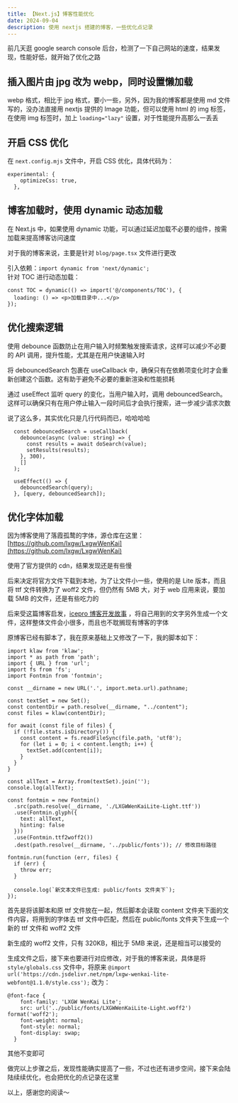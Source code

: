 ```yaml
---
title: 【Next.js】博客性能优化
date: 2024-09-04
description: 使用 nextjs 搭建的博客，一些优化点记录
---
```


前几天逛 google search console 后台，检测了一下自己网站的速度，结果发现，性能好低，就开始了优化之路

## 插入图片由 jpg 改为 webp，同时设置懒加载

webp 格式，相比于 jpg 格式，要小一些，另外，因为我的博客都是使用 md 文件写的，没办法直接用 nextjs 提供的 Image 功能，但可以使用 html 的 img 标签，在使用 img 标签时，加上 `loading="lazy"` 设置，对于性能提升高那么一丢丢

## 开启 CSS 优化

在 `next.config.mjs` 文件中，开启 CSS 优化，具体代码为：   
```
experimental: {
    optimizeCss: true,
  },
```  

## 博客加载时，使用 dynamic 动态加载

在 Next.js 中，如果使用 dynamic 功能，可以通过延迟加载不必要的组件，按需加载来提高博客访问速度

对于我的博客来说，主要是针对 `blog/page.tsx` 文件进行更改

引入依赖：`import dynamic from 'next/dynamic';`   
针对 TOC 进行动态加载：   
```
const TOC = dynamic(() => import('@/components/TOC'), {
  loading: () => <p>加载目录中...</p>
});
```

## 优化搜索逻辑

使用 debounce 函数防止在用户输入时频繁触发搜索请求，这样可以减少不必要的 API 调用，提升性能，尤其是在用户快速输入时

将 debouncedSearch 包裹在 useCallback 中，确保只有在依赖项变化时才会重新创建这个函数。这有助于避免不必要的重新渲染和性能损耗

通过 useEffect 监听 query 的变化，当用户输入时，调用 debouncedSearch。这样可以确保只有在用户停止输入一段时间后才会执行搜索，进一步减少请求次数

说了这么多，其实优化只是几行代码而已，哈哈哈哈

```
  const debouncedSearch = useCallback(
    debounce(async (value: string) => {
      const results = await doSearch(value);
      setResults(results); 
    }, 300),
    []
  );

  useEffect(() => {
    debouncedSearch(query); 
  }, [query, debouncedSearch]); 
```

## 优化字体加载

因为博客使用了落霞孤鹜的字体，源仓库在这里：[https://github.com/lxgw/LxgwWenKai](https://github.com/lxgw/LxgwWenKai)

使用了官方提供的 cdn，结果发现还是有些慢

后来决定将官方文件下载到本地，为了让文件小一些，使用的是 Lite 版本，而且将 ttf 文件转换为了 woff2 文件，但仍然有 5MB 大，对于 web 应用来说，要加载 5MB 的文件，还是有些吃力的

后来受这篇博客启发，[icepro 博客开发故事](https://iceprosurface.com/%E6%9D%82%E8%AE%B0/icepro-%E5%8D%9A%E5%AE%A2%E5%BC%80%E5%8F%91%E6%95%85%E4%BA%8B) ，将自己用到的文字另外生成一个文件，这样整体文件会小很多，而且也不耽搁现有博客的字体

原博客已经有脚本了，我在原来基础上又修改了一下，我的脚本如下：

```
import klaw from 'klaw';
import * as path from 'path';
import { URL } from 'url';
import fs from 'fs';
import Fontmin from 'fontmin';

const __dirname = new URL('.', import.meta.url).pathname;

const textSet = new Set();
const contentDir = path.resolve(__dirname, "../content");
const files = klaw(contentDir);

for await (const file of files) {
  if (!file.stats.isDirectory()) {
    const content = fs.readFileSync(file.path, 'utf8');
    for (let i = 0; i < content.length; i++) {
      textSet.add(content[i]);
    }
  }
}

const allText = Array.from(textSet).join('');
console.log(allText);

const fontmin = new Fontmin()
  .src(path.resolve(__dirname, './LXGWWenKaiLite-Light.ttf'))
  .use(Fontmin.glyph({
    text: allText,
    hinting: false 
  }))
  .use(Fontmin.ttf2woff2())
  .dest(path.resolve(__dirname, '../public/fonts')); // 修改目标路径

fontmin.run(function (err, files) {
  if (err) {
    throw err;
  }

  console.log(`新文本文件已生成: public/fonts 文件夹下`);
});
```

首先是将该脚本和原 ttf 文件放在一起，然后脚本会读取 content 文件夹下面的文件内容，将用到的字体去 ttf 文件中匹配，然后在 public/fonts 文件夹下生成一个新的 ttf 文件和 woff2 文件

新生成的 woff2 文件，只有 320KB，相比于 5MB 来说，还是相当可以接受的

生成文件之后，接下来也要进行对应修改，对于我的博客来说，具体是将 `style/globals.css` 文件中，将原来 `@import url('https://cdn.jsdelivr.net/npm/lxgw-wenkai-lite-webfont@1.1.0/style.css');` 改为：   
```
@font-face {
    font-family: 'LXGW WenKai Lite';
    src: url('../public/fonts/LXGWWenKaiLite-Light.woff2') format('woff2');
    font-weight: normal;
    font-style: normal;
    font-display: swap;
  }
```

其他不变即可

做完以上步骤之后，发现性能确实提高了一些，不过也还有进步空间，接下来会陆陆续续优化，也会把优化的点记录在这里

以上，感谢您的阅读～